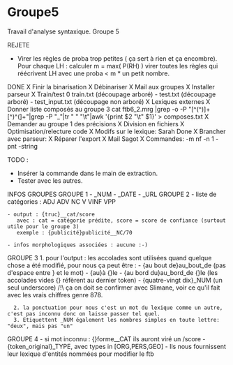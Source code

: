 Groupe5
=======

Travail d'analyse syntaxique. Groupe 5

REJETE
  - Virer les règles de proba trop petites ( ça sert à rien et ça encombre).
        Pour chaque LH :
            calculer m = max( P(RH) )
            virer toutes les règles qui réécrivent LH avec une proba < m * un petit nombre.

DONE
  X Finir la binarisation
  X Débinariser
  X Mail aux groupes
  X Installer parseur
  X Train/test
      0 train.txt (découpage arboré)
      - test.txt (découpage arboré)
      - test_input.txt (découpage non arboré)
  X Lexiques externes
  X Donner liste composés au groupe 3
    cat ftb6_2.mrg |grep -o -P "[^(^)]+ [^)^(]+"|grep -P "_"|tr " " "\t"|awk '{print $2 "\t" $1}' > composes.txt
  X Demander au groupe 1 des précisions
  X Division en fichiers
  X Optimisation/relecture code
  X Modifs sur le lexique: Sarah Done
  X Brancher avec parseur:
    X Réparer l'export
    X Mail Sagot
    X Commandes:
      -m nf
      -n 1 -pnt -string

  TODO :
  - Insérer la commande dans le main de extraction.
  - Tester avec les autres.

INFOS GROUPES
  GROUPE 1
    - _NUM
    - _DATE
    - _URL
  GROUPE 2
    - liste de catégories :
       ADJ
       ADV
       NC
       V
       VINF
       VPP

    - output : {truc}__cat/score
       avec : cat = catégorie prédite, score = score de confiance (surtout utile pour le groupe 3)
       exemple : {publicité}publicité__NC/70

    - infos morphologiques associées : aucune :-)

  GROUPE 3
      1. pour l'output : les accolades sont utilisées quand quelque chose a été modifié, pour nous ça peut être :
      - {au bout de}au_bout_de      (pas d'espace entre } et le mot)
      - {au}à {}le 
      - {au bord du}au_bord_de {}le      (les accolades vides {} réfèrent au dernier token)
      - {quatre-vingt dix}_NUM      (un seul underscore)      /!\ ça on doit se confirmer avec Slimane, voir ce qu'il fait avec les vrais chiffres genre 878.

      2. la ponctuation pour nous c'est un mot du lexique comme un autre, c'est pas inconnu donc on laisse passer tel quel.
      3. Etiquettent _NUM également les nombres simples en toute lettre: "deux", mais pas "un"

  GROUPE 4
    - si mot inconnu : {}forme__CAT ils auront viré un /score
    - {token_original}_TYPE, avec types in [ORG,PERS,GEO]
    - Ils nous fournissent leur lexique d'entités nommées pour modifier le ftb
